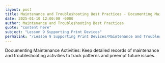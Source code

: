 ```yaml
---
layout: post
title: Maintenance and Troubleshooting Best Practices - Documenting Maintenance Activities
date: 2025-01-10 12:00:00 -0000
author: Maintenance and Troubleshooting Best Practices
quote: "content here"
subject: "Lesson 9 Supporting Print Devices"
permalink: "/Lesson 9 Supporting Print Devices/Maintenance and Troubleshooting Best Practices/Maintenance and Troubleshooting Best Practices - Documenting Maintenance Activities"
---
```


Documenting Maintenance Activities: Keep detailed records of maintenance and troubleshooting activities to track patterns and preempt future issues.
